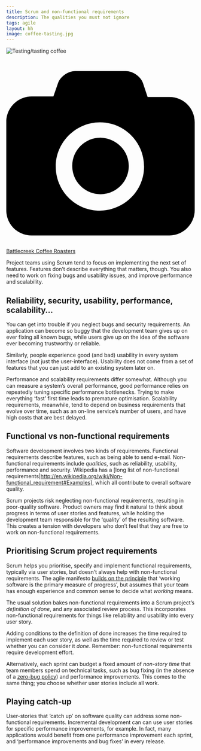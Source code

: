 ```yaml
---
title: Scrum and non-functional requirements
description: The qualities you must not ignore
tags: agile
layout: hh
image: coffee-tasting.jpg
---
```


![Testing/tasting coffee](coffee-tasting.jpg)

<a class="unsplash" href="https://unsplash.com/photos/i22gbC3gFm4" rel="noopener noreferrer" title="Photo by Battlecreek Coffee Roasters"><span><svg xmlns="http://www.w3.org/2000/svg" viewBox="0 0 32 32"><title>unsplash-logo</title><path d="M20.8 18.1c0 2.7-2.2 4.8-4.8 4.8s-4.8-2.1-4.8-4.8c0-2.7 2.2-4.8 4.8-4.8 2.7.1 4.8 2.2 4.8 4.8zm11.2-7.4v14.9c0 2.3-1.9 4.3-4.3 4.3h-23.4c-2.4 0-4.3-1.9-4.3-4.3v-15c0-2.3 1.9-4.3 4.3-4.3h3.7l.8-2.3c.4-1.1 1.7-2 2.9-2h8.6c1.2 0 2.5.9 2.9 2l.8 2.4h3.7c2.4 0 4.3 1.9 4.3 4.3zm-8.6 7.5c0-4.1-3.3-7.5-7.5-7.5-4.1 0-7.5 3.4-7.5 7.5s3.3 7.5 7.5 7.5c4.2-.1 7.5-3.4 7.5-7.5z"></path></svg></span><span>Battlecreek Coffee Roasters</span></a>

Project teams using Scrum tend to focus on implementing the next set of features.
Features don’t describe everything that matters, though.
You also need to work on fixing bugs and usability issues, and improve performance and scalability.

## Reliability, security, usability, performance, scalability… 

You can get into trouble if you neglect bugs and security requirements.
An application can become so buggy that the development team gives up on ever fixing all known bugs, while users give up on the idea of the software ever becoming trustworthy or reliable.

Similarly, people experience good (and bad) usability in every system interface (not just the user-interface).
Usability does not come from a set of features that you can just add to an existing system later on. 

Performance and scalability requirements differ somewhat.
Although you can measure a system’s overall performance, good performance relies on repeatedly tuning specific performance bottlenecks.
Trying to make everything ‘fast’ first time leads to premature optimisation.
Scalability requirements, meanwhile, tend to depend on business requirements that evolve over time, such as an on-line service’s number of users, and have high costs that are best delayed. 

## Functional vs non-functional requirements 

Software development involves two kinds of requirements.
Functional requirements describe features, such as being able to send e-mail.
Non-functional requirements include _qualities_, such as reliability, usability, performance and security.
Wikipedia has a 
[long list of non-functional requirements|http://en.wikipedia.org/wiki/Non-functional_requirement#Examples], 
which all contribute to overall software quality. 

Scrum projects risk neglecting non-functional requirements, resulting in poor-quality software.
Product owners may find it natural to think about progress in terms of user stories and features, 
while holding the development team responsible for the ‘quality’ of the resulting software.
This creates a tension with developers who don’t feel that they are free to work on non-functional requirements.

## Prioritising Scrum project requirements 

Scrum helps you prioritise, specify and implement functional requirements, typically via user stories, but doesn’t always help with non-functional requirements.
The agile manifesto 
[builds on the principle](http://agilemanifesto.org/principles.html) 
that ‘working software is the primary measure of progress’, 
but assumes that your team has enough experience and common sense to decide what _working_ means.

The usual solution bakes non-functional requirements into a Scrum project’s _definition of done_, and any associated review process.
This incorporates non-functional requirements for things like reliability and usability into every user story.

Adding conditions to the definition of done increases the time required to implement each user story, as well as the time required to review or test whether you can consider it _done_.
Remember: non-functional requirements require development effort. 

Alternatively, each sprint can budget a fixed amount of _non-story time_ that team members spend on technical tasks, such as bug fixing 
(in the absence of a [zero-bug policy](zero-bug-policy)) and performance improvements.
This comes to the same thing; you choose whether user stories include all work. 

## Playing catch-up 

User-stories that ‘catch up’ on software quality can address some non-functional requirements.
Incremental development can can use user stories for specific performance improvements, for example.
In fact, many applications would benefit from one performance improvement each sprint, 
and ‘performance improvements and bug fixes’ in every release.
